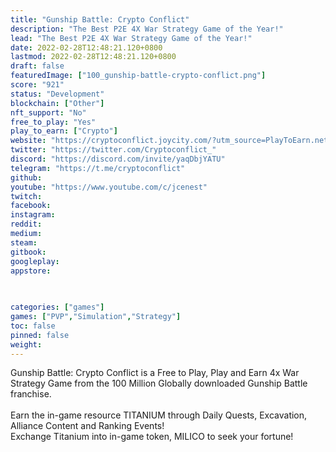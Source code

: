 ```yaml
---
title: "Gunship Battle: Crypto Conflict"
description: "The Best P2E 4X War Strategy Game of the Year!"
lead: "The Best P2E 4X War Strategy Game of the Year!"
date: 2022-02-28T12:48:21.120+0800
lastmod: 2022-02-28T12:48:21.120+0800
draft: false
featuredImage: ["100_gunship-battle-crypto-conflict.png"]
score: "921"
status: "Development"
blockchain: ["Other"]
nft_support: "No"
free_to_play: "Yes"
play_to_earn: ["Crypto"]
website: "https://cryptoconflict.joycity.com/?utm_source=PlayToEarn.net&utm_medium=organic&utm_campaign=gamepage"
twitter: "https://twitter.com/Cryptoconflict_"
discord: "https://discord.com/invite/yaqDbjYATU"
telegram: "https://t.me/cryptoconflict"
github: 
youtube: "https://www.youtube.com/c/jcenest"
twitch: 
facebook: 
instagram: 
reddit: 
medium: 
steam: 
gitbook: 
googleplay: 
appstore: 

  
    
categories: ["games"]
games: ["PVP","Simulation","Strategy"]
toc: false
pinned: false
weight: 
---
```

Gunship Battle: Crypto Conflict is a Free to Play, Play and Earn 4x War Strategy Game from the 100 Million Globally downloaded Gunship Battle franchise.<br> <br> Earn the in-game resource TITANIUM through Daily Quests, Excavation, Alliance Content and Ranking Events!<br> Exchange Titanium into in-game token, MILICO to seek your fortune!